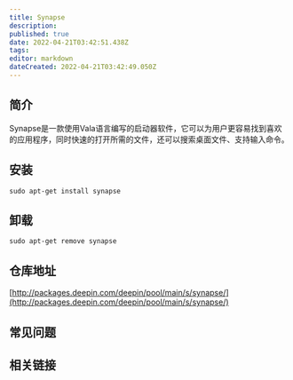 ```yaml
---
title: Synapse
description: 
published: true
date: 2022-04-21T03:42:51.438Z
tags: 
editor: markdown
dateCreated: 2022-04-21T03:42:49.050Z
---
```


## 简介

Synapse是一款使用Vala语言编写的启动器软件，它可以为用户更容易找到喜欢的应用程序，同时快速的打开所需的文件，还可以搜索桌面文件、支持输入命令。

## 安装

`sudo apt-get install synapse`

## 卸载

`sudo apt-get remove synapse`

## 仓库地址

[http://packages.deepin.com/deepin/pool/main/s/synapse/](http://packages.deepin.com/deepin/pool/main/s/synapse/)


## 常见问题


## 相关链接